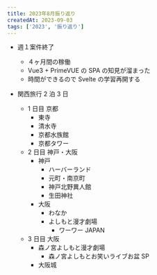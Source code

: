 ```yaml
---
title: 2023年8月振り返り
createdAt: 2023-09-03
tags: ['2023', '振り返り']
---
```


- 週１案件終了

  - ４ヶ月間の稼働
  - Vue3 + PrimeVUE の SPA の知見が溜まった
  - 時間ができるので Svelte の学習再開する

- 関西旅行 2 泊 3 日
  - 1 日目 京都
    - 東寺
    - 清水寺
    - 京都水族館
    - 京都タワー
  - 2 日目 神戸・大阪
    - 神戸
      - ハーバーランド
      - 元町・南京町
      - 神戸北野異人館
      - 生田神社
    - 大阪
      - わなか
      - よしもと漫才劇場
        - ワーワー JAPAN
  - 3 日目 大阪
    - 森ノ宮よしもと漫才劇場
      - 森ノ宮よしもとお笑いライブお盆 SP
    - 大阪城
